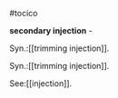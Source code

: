 #tocico

<b>secondary injection</b> - 


Syn.:[[trimming injection]].


Syn.:[[trimming injection]].



See:[[injection]].
